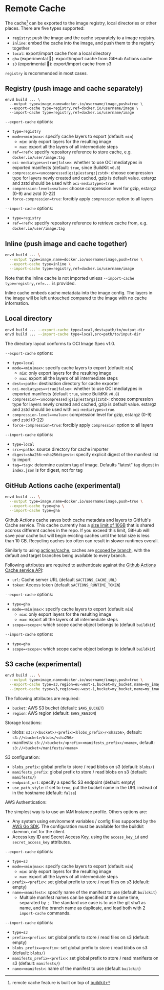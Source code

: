 # Remote Cache

The cache[^1] can be exported to the image registry, local directories or other places. There are five types supported:

- `registry`: push the image and the cache separately to a image registry.
- `inline`: embed the cache into the image, and push them to the registry together
- `local`: export/import cache from a local directory
- `gha` (experimental 🧪): export/import cache from GitHub Actions cache
- `s3` (experimental 🧪): export/import cache from s3

`registry` is recommended in most cases. 

[^1]: remote cache feature is built on top of [buildkit](https://github.com/moby/buildkit#export-cache)

## Registry (push image and cache separately)

```
envd build ... \
  --output type=image,name=docker.io/username/image,push=true \
  --export-cache type=registry,ref=docker.io/username/image \
  --import-cache type=registry,ref=docker.io/username/image
```

`--export-cache` options:

- `type=registry`
- `mode=<min|max>`: specify cache layers to export (default: `min`)
  - `min`: only export layers for the resulting image
  - `max`: export all the layers of all intermediate steps
- `ref=<ref>`: specify repository reference to store cache, e.g. `docker.io/user/image:tag`
- `oci-mediatypes=<true|false>`: whether to use OCI mediatypes in exported manifests (default: `true`, since BuildKit `v0.8`)
- `compression=<uncompressed|gzip|estargz|zstd>`: choose compression type for layers newly created and cached, gzip is default value. estargz and zstd should be used with `oci-mediatypes=true`
- `compression-level=<value>`: choose compression level for gzip, estargz (0-9) and zstd (0-22)
- `force-compression=true`: forcibly apply `compression` option to all layers

`--import-cache` options:

- `type=registry`
- `ref=<ref>`: specify repository reference to retrieve cache from, e.g. `docker.io/user/image:tag`

## Inline (push image and cache together)

```bash
envd build ... \
  --output type=image,name=docker.io/username/image,push=true \
  --export-cache type=inline \
  --import-cache type=registry,ref=docker.io/username/image
```

Note that the inline cache is not imported unless `--import-cache type=registry,ref=...` is provided.

Inline cache embeds cache metadata into the image config. The layers in the image will be left untouched compared to the image with no cache information.

## Local directory

```bash
envd build ... --export-cache type=local,dest=path/to/output-dir
envd build ... --import-cache type=local,src=path/to/input-dir
```

The directory layout conforms to OCI Image Spec v1.0.

`--export-cache` options:

- `type=local`
- `mode=<min|max>`: specify cache layers to export (default: `min`)
  - `min`: only export layers for the resulting image
  - `max`: export all the layers of all intermediate steps
- `dest=<path>`: destination directory for cache exporter
- `oci-mediatypes=<true|false>`: whether to use OCI mediatypes in exported manifests (default `true`, since BuildKit `v0.8`)
- `compression=<uncompressed|gzip|estargz|zstd>`: choose compression type for layers newly created and cached, gzip is default value. estargz and zstd should be used with `oci-mediatypes=true`.
- `compression-level=<value>`: compression level for gzip, estargz (0-9) and zstd (0-22)
- `force-compression=true`: forcibly apply `compression` option to all layers

`--import-cache` options:

- `type=local`
- `src=<path>`: source directory for cache importer
- `digest=sha256:<sha256digest>`: specify explicit digest of the manifest list to import
- `tag=<tag>`: determine custom tag of image. Defaults "latest" tag digest in `index.json` is for digest, not for tag

## GitHub Actions cache (experimental)

```bash
envd build ... \
  --output type=image,name=docker.io/username/image,push=true \
  --export-cache type=gha \
  --import-cache type=gha
```

Github Actions cache saves both cache metadata and layers to GitHub's Cache service. This cache currently has a [size limit of 10GB](https://docs.github.com/en/actions/advanced-guides/caching-dependencies-to-speed-up-workflows#usage-limits-and-eviction-policy) that is shared accross different caches in the repo. If you exceed this limit, GitHub will save your cache but will begin evicting caches until the total size is less than 10 GB. Recycling caches too often can result in slower runtimes overall.

Similarly to using [actions/cache](https://github.com/actions/cache), caches are [scoped by branch](https://docs.github.com/en/actions/advanced-guides/caching-dependencies-to-speed-up-workflows#restrictions-for-accessing-a-cache), with the default and target branches being available to every branch.

Following attributes are required to authenticate against the [Github Actions Cache service API](https://github.com/tonistiigi/go-actions-cache/blob/master/api.md#authentication):
- `url`: Cache server URL (default `$ACTIONS_CACHE_URL`)
- `token`: Access token (default `$ACTIONS_RUNTIME_TOKEN`)

`--export-cache` options:

- `type=gha`
- `mode=<min|max>`: specify cache layers to export (default: `min`)
  - `min`: only export layers for the resulting image
  - `max`: export all the layers of all intermediate steps
- `scope=<scope>`: which scope cache object belongs to (default `buildkit`)

`--import-cache` options:

- `type=gha`
- `scope=<scope>`: which scope cache object belongs to (default `buildkit`)

## S3 cache (experimental)

```bash
envd build ... \
  --output type=image,name=docker.io/username/image,push=true \
  --export-cache type=s3,region=eu-west-1,bucket=my_bucket,name=my_image \
  --import-cache type=s3,region=eu-west-1,bucket=my_bucket,name=my_image
```

The following attributes are required:
- `bucket`: AWS S3 bucket (default: `$AWS_BUCKET`)
- `region`: AWS region (default: `$AWS_REGION`)

Storage locations:
- blobs: `s3://<bucket>/<prefix><blobs_prefix>/<sha256>`, default: `s3://<bucket>/blobs/<sha256>`
- manifests: `s3://<bucket>/<prefix><manifests_prefix>/<name>`, default: `s3://<bucket>/manifests/<name>`

S3 configuration:
- `blobs_prefix`: global prefix to store / read blobs on s3 (default: `blobs/`)
- `manifests_prefix`: global prefix to store / read blobs on s3 (default: `manifests/`)
- `endpoint_url`: specify a specific S3 endpoint (default: empty)
- `use_path_style`: if set to `true`, put the bucket name in the URL instead of in the hostname (default: `false`)

AWS Authentication:

The simplest way is to use an IAM Instance profile.
Others options are:

- Any system using environment variables / config files supported by the [AWS Go SDK](https://docs.aws.amazon.com/sdk-for-go/v1/developer-guide/configuring-sdk.html). The configuration must be available for the buildkit daemon, not for the client.
- Access key ID and Secret Access Key, using the `access_key_id` and `secret_access_key` attributes.

`--export-cache` options:
- `type=s3`
- `mode=<min|max>`: specify cache layers to export (default: `min`)
  - `min`: only export layers for the resulting image
  - `max`: export all the layers of all intermediate steps
- `prefix=<prefix>`: set global prefix to store / read files on s3 (default: empty)
- `name=<manifest>`: specify name of the manifest to use (default `buildkit`)
  - Multiple manifest names can be specified at the same time, separated by `;`. The standard use case is to use the git sha1 as name, and the branch name as duplicate, and load both with 2 `import-cache` commands.

`--import-cache` options:
- `type=s3`
- `prefix=<prefix>`: set global prefix to store / read files on s3 (default: empty)
- `blobs_prefix=<prefix>`: set global prefix to store / read blobs on s3 (default: `blobs/`)
- `manifests_prefix=<prefix>`: set global prefix to store / read manifests on s3 (default: `manifests/`)
- `name=<manifest>`: name of the manifest to use (default `buildkit`)
